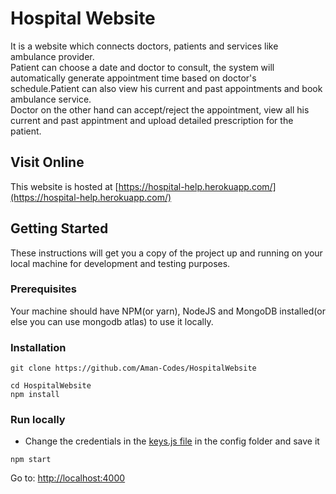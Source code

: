 # Hospital Website

It is a website which connects doctors, patients and services like ambulance provider. <br/>
Patient can choose a date and doctor to consult, the system will automatically generate appointment time based on doctor's schedule.Patient can also view his current and past appointments and book ambulance service. <br/>
Doctor on the other hand can accept/reject the appointment, view all his current and past appintment and upload detailed prescription for the patient.<br/>

## Visit Online

This website is hosted at [https://hospital-help.herokuapp.com/](https://hospital-help.herokuapp.com/)

## Getting Started

These instructions will get you a copy of the project up and running on your local machine for development and testing purposes.

### Prerequisites

Your machine should have NPM(or yarn), NodeJS and MongoDB installed(or else you can use mongodb atlas) to use it locally.

### Installation

```
git clone https://github.com/Aman-Codes/HospitalWebsite
```

```
cd HospitalWebsite
npm install
```

### Run locally

- Change the credentials in the [keys.js file](https://github.com/Aman-Codes/HospitalWebsite/blob/master/config/keys.js) in the config folder and save it

```
npm start
```

Go to: [http://localhost:4000](http://localhost:4000)
